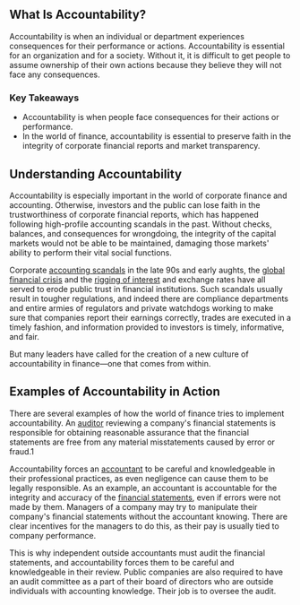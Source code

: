 ## What Is Accountability?

Accountability is when an individual or department experiences consequences for their performance or actions. Accountability is essential for an organization and for a society. Without it, it is difficult to get people to assume ownership of their own actions because they believe they will not face any consequences.

### Key Takeaways

-   Accountability is when people face consequences for their actions or performance.
-   In the world of finance, accountability is essential to preserve faith in the integrity of corporate financial reports and market transparency.

## Understanding Accountability

Accountability is especially important in the world of corporate finance and accounting. Otherwise, investors and the public can lose faith in the trustworthiness of corporate financial reports, which has happened following high-profile accounting scandals in the past. Without checks, balances, and consequences for wrongdoing, the integrity of the capital markets would not be able to be maintained, damaging those markets' ability to perform their vital social functions.

Corporate [accounting scandals](https://www.investopedia.com/updates/enron-scandal-summary/) in the late 90s and early aughts, the [global financial crisis](https://www.investopedia.com/articles/economics/09/financial-crisis-review.asp) and the [rigging of interest](https://www.investopedia.com/terms/l/libor-scandal.asp) and exchange rates have all served to erode public trust in financial institutions. Such scandals usually result in tougher regulations, and indeed there are compliance departments and entire armies of regulators and private watchdogs working to make sure that companies report their earnings correctly, trades are executed in a timely fashion, and information provided to investors is timely, informative, and fair.

But many leaders have called for the creation of a new culture of accountability in finance—one that comes from within.

## Examples of Accountability in Action

There are several examples of how the world of finance tries to implement accountability. An [auditor](https://www.investopedia.com/terms/a/auditor.asp) reviewing a company's financial statements is responsible for obtaining reasonable assurance that the financial statements are free from any material misstatements caused by error or fraud.1

Accountability forces an [accountant](https://www.investopedia.com/terms/a/accountant.asp) to be careful and knowledgeable in their professional practices, as even negligence can cause them to be legally responsible. As an example, an accountant is accountable for the integrity and accuracy of the [financial statements](https://www.investopedia.com/terms/f/financial-statements.asp), even if errors were not made by them. Managers of a company may try to manipulate their company's financial statements without the accountant knowing. There are clear incentives for the managers to do this, as their pay is usually tied to company performance.

This is why independent outside accountants must audit the financial statements, and accountability forces them to be careful and knowledgeable in their review. Public companies are also required to have an audit committee as a part of their board of directors who are outside individuals with accounting knowledge. Their job is to oversee the audit.